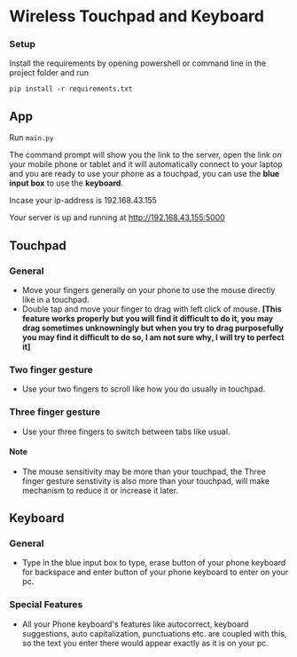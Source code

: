 # Wireless Touchpad and Keyboard

### Setup
 
Install the requirements by opening powershell or command line in the project folder and run

```shell
pip install -r requirements.txt
```

## App
Run `main.py`

The command prompt will show you the link to the server, open the link on your mobile phone or tablet and it will automatically connect to your laptop and you are ready to use your phone as a touchpad, you can use the **blue input box** to use the **keyboard**.

Incase your ip-address is 192.168.43.155

Your server is up and running at http://192.168.43.155:5000

## Touchpad

### General
- Move your fingers generally on your phone to use the mouse directly like in a touchpad.
- Double tap and move your finger to drag with left click of mouse. __[This feature works properly but you will find it difficult to do it, you may drag sometimes unknowningly but when you try to drag purposefully you may find it difficult to do so, I am not sure why, I will try to perfect it]__

### Two finger gesture

- Use your two fingers to scroll like how you do usually in touchpad.

### Three finger gesture

- Use your three fingers to switch between tabs like usual.

#### Note

- The mouse sensitivity may be more than your touchpad, the Three finger gesture senstivity is also more than your touchpad, will make mechanism to reduce it or increase it later.

## Keyboard

### General
- Type in the blue input box to type, erase button of your phone keyboard for backspace and enter button of your phone keyboard to enter on your pc.

### Special Features
- All your Phone keyboard's features like autocorrect, keyboard suggestions, auto capitalization, punctuations etc. are coupled with this, so the text you enter there would appear exactly as it is on your pc.